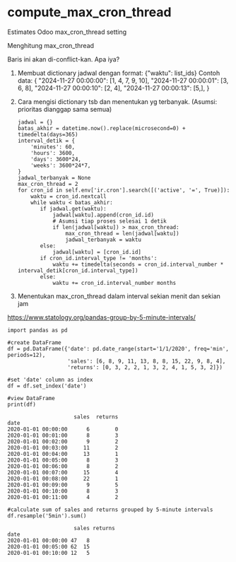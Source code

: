 # compute_max_cron_thread
Estimates Odoo max_cron_thread setting

Menghitung max_cron_thread

Baris ini akan di-conflict-kan. Apa iya?

1. Membuat dictionary jadwal dengan format: {"waktu": list_ids}
   Contoh data:
   {
       "2024-11-27 00:00:00": [1, 4, 7, 9, 10],
       "2024-11-27 00:00:01": [3, 6, 8],
       "2024-11-27 00:00:10": [2, 4],
       "2024-11-27 00:00:13": [5,],
   }

2. Cara mengisi dictionary tsb dan menentukan yg terbanyak. (Asumsi: prioritas dianggap sama semua)
   ```
   jadwal = {}
   batas_akhir = datetime.now().replace(microsecond=0) + timedelta(days=365)
   interval_detik = {
       'minutes': 60,
       'hours': 3600,
       'days': 3600*24,
       'weeks': 3600*24*7,
   }
   jadwal_terbanyak = None
   max_cron_thread = 2
   for cron_id in self.env['ir.cron'].search([('active', '=', True)]):
       waktu = cron_id.nextcall
       while waktu < batas_akhir:
          if jadwal.get(waktu):
              jadwal[waktu].append(cron_id.id)
              # Asumsi tiap proses selesai 1 detik
              if len(jadwal[waktu]) > max_cron_thread:
                  max_cron_thread = len(jadwal[waktu])
                  jadwal_terbanyak = waktu 
          else:
              jadwal[waktu] = [cron_id.id]
          if cron_id.interval_type != 'months':
              waktu += timedelta(seconds = cron_id.interval_number * interval_detik[cron_id.interval_type])
          else:
              waktu += cron_id.interval_number months
   ```
4. Menentukan max_cron_thread dalam interval sekian menit dan sekian jam

https://www.statology.org/pandas-group-by-5-minute-intervals/
```
import pandas as pd

#create DataFrame
df = pd.DataFrame({'date': pd.date_range(start='1/1/2020', freq='min', periods=12),
                   'sales': [6, 8, 9, 11, 13, 8, 8, 15, 22, 9, 8, 4],
                   'returns': [0, 3, 2, 2, 1, 3, 2, 4, 1, 5, 3, 2]})

#set 'date' column as index
df = df.set_index('date')

#view DataFrame
print(df)

                     sales  returns
date                               
2020-01-01 00:00:00      6        0
2020-01-01 00:01:00      8        3
2020-01-01 00:02:00      9        2
2020-01-01 00:03:00     11        2
2020-01-01 00:04:00     13        1
2020-01-01 00:05:00      8        3
2020-01-01 00:06:00      8        2
2020-01-01 00:07:00     15        4
2020-01-01 00:08:00     22        1
2020-01-01 00:09:00      9        5
2020-01-01 00:10:00      8        3
2020-01-01 00:11:00      4        2

#calculate sum of sales and returns grouped by 5-minute intervals
df.resample('5min').sum()

                     sales returns
date		
2020-01-01 00:00:00	47	 8
2020-01-01 00:05:00	62	15
2020-01-01 00:10:00	12 	 5
```
